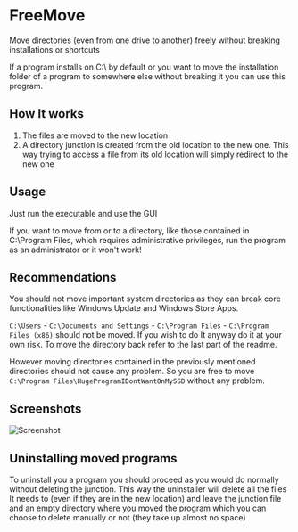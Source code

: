 # FreeMove
Move directories (even from one drive to another) freely without breaking installations or shortcuts

If a program installs on C:\ by default or you want to move the installation folder of a program to somewhere else without breaking it you can use this program.
## How It works
1. The files are moved to the new location
2. A directory junction is created from the old location to the new one. This way trying to access a file from its old location will simply redirect to the new one
## Usage
Just run the executable and use the GUI

If you want to move from or to a directory, like those contained in C:\Program Files, which requires administrative privileges, run the program as an administrator or it won't work!

## Recommendations
You should not move important system directories as they can break core functionalities like Windows Update and Windows Store Apps.

`C:\Users` - `C:\Documents and Settings` - `C:\Program Files` - `C:\Program Files (x86)` should not be moved. If you wish to do It anyway do it at your own risk. To move the directory back refer to the last part of the readme.

However moving directories contained in the previously mentioned directories should not cause any problem. So you are free to move `C:\Program Files\HugeProgramIDontWantOnMySSD` without any problem.

## Screenshots
![Screenshot](http://i.imgur.com/svWyDZ6.png)

## Uninstalling moved programs
To uninstall you a program you should proceed as you would do normally without deleting the junction. This way the uninstaller will delete all the files It needs to (even if they are in the new location) and leave the junction file and an empty directory where you moved the program which you can choose to delete manually or not (they take up almost no space)
